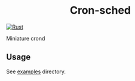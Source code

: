 <h1 align="center">Cron-sched</h1>

[![Rust](https://github.com/isqad/cron-sched/actions/workflows/rust.yml/badge.svg)](https://github.com/isqad/cron-sched/actions/workflows/rust.yml)

Miniature crond

## Usage

See [examples](examples) directory.
